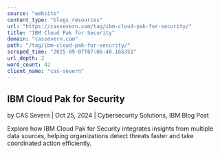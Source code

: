 ```yaml
---
source: "website"
content_type: "blogs_resources"
url: "https://cassevern.com/tag/ibm-cloud-pak-for-security/"
title: "IBM Cloud Pak for Security"
domain: "cassevern.com"
path: "/tag/ibm-cloud-pak-for-security/"
scraped_time: "2025-09-07T07:06:40.166351"
url_depth: 2
word_count: 42
client_name: "cas-severn"
---
```


## IBM Cloud Pak for Security

by CAS Severn | Oct 25, 2024 | Cybersecurity Solutions, IBM Blog Post

Explore how IBM Cloud Pak for Security integrates insights from multiple data sources, helping organizations detect threats faster and take coordinated action efficiently.